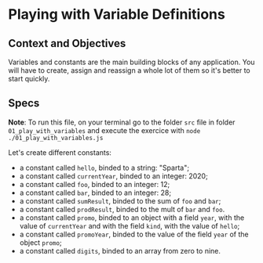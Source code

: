 # Playing with Variable Definitions

## Context and Objectives

Variables and constants are the main building blocks of any application.
You will have to create, assign and reassign a whole lot of them so it's better to start quickly.

## Specs

**Note**: To run this file, on your terminal go to the folder `src` file in folder `01_play_with_variables` and execute the exercice with `node ./01_play_with_variables.js`

Let's create different constants:

- a constant called `hello`, binded to a string: "Sparta";
- a constant called `currentYear`, binded to an integer: 2020;
- a constant called `foo`, binded to an integer: 12;
- a constant called `bar`, binded to an integer: 28;
- a constant called `sumResult`, binded to the sum of `foo` and `bar`;
- a constant called `prodResult`, binded to the mult of `bar` and `foo`.
- a constant called `promo`, binded to an object with a field `year`, with the value of `currentYear` and with the field `kind`, with the value of `hello`;
- a constant called `promoYear`, binded to the value of the field `year` of the object `promo`;
- a constant called `digits`, binded to an array from zero to nine.
